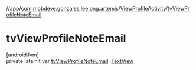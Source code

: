 //[app](../../../index.md)/[com.mobdeve.gonzales.lee.ong.artemis](../index.md)/[ViewProfileActivity](index.md)/[tvViewProfileNoteEmail](tv-view-profile-note-email.md)

# tvViewProfileNoteEmail

[androidJvm]\
private lateinit var [tvViewProfileNoteEmail](tv-view-profile-note-email.md): [TextView](https://developer.android.com/reference/kotlin/android/widget/TextView.html)
